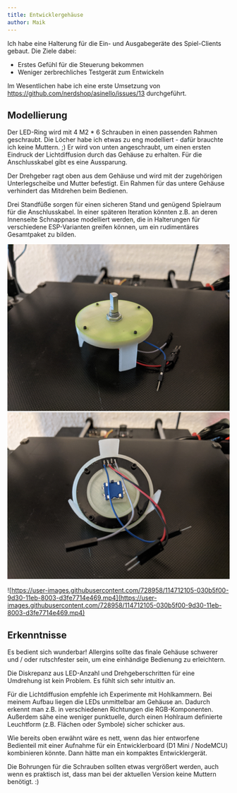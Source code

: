 ```yaml
---
title: Entwicklergehäuse
author: Maik
---
```


Ich habe eine Halterung für die Ein- und Ausgabegeräte des Spiel-Clients gebaut. Die Ziele dabei:
* Erstes Gefühl für die Steuerung bekommen
* Weniger zerbrechliches Testgerät zum Entwickeln

Im Wesentlichen habe ich eine erste Umsetzung von https://github.com/nerdshop/asinello/issues/13 durchgeführt.

## Modellierung

Der LED-Ring wird mit 4 M2 * 6 Schrauben in einen passenden Rahmen geschraubt. Die Löcher habe ich etwas zu eng modelliert - dafür brauchte ich keine Muttern. ;) Er wird von unten angeschraubt, um einen ersten Eindruck der Lichtdiffusion durch das Gehäuse zu erhalten. Für die Anschlusskabel gibt es eine Aussparung.

Der Drehgeber ragt oben aus dem Gehäuse und wird mit der zugehörigen Unterlegscheibe und Mutter befestigt. Ein Rahmen für das untere Gehäuse verhindert das Mitdrehen beim Bedienen.

Drei Standfüße sorgen für einen sicheren Stand und genügend Spielraum für die Anschlusskabel. In einer späteren Iteration könnten z.B. an deren Innenseite Schnappnase modelliert werden, die in Halterungen für verschiedene ESP-Varianten greifen können, um ein rudimentäres Gesamtpaket zu bilden.

![Oberansicht](/media/PXL_20210413_183755438.jpg "Oben")
![Unteransicht](/media/PXL_20210413_183814257.jpg "Unten")

![https://user-images.githubusercontent.com/728958/114712105-030b5f00-9d30-11eb-8003-d3fe7714e469.mp4](https://user-images.githubusercontent.com/728958/114712105-030b5f00-9d30-11eb-8003-d3fe7714e469.mp4)

## Erkenntnisse

Es bedient sich wunderbar! Allergins sollte das finale Gehäuse schwerer und / oder rutschfester sein, um eine einhändige Bedienung zu erleichtern.

Die Diskrepanz aus LED-Anzahl und Drehgeberschritten für eine Umdrehung ist kein Problem. Es fühlt sich sehr intuitiv an.

Für die Lichtdiffusion empfehle ich Experimente mit Hohlkammern. Bei meinem Aufbau liegen die LEDs unmittelbar am Gehäuse an. Dadurch erkennt man z.B. in verschiedenen Richtungen die RGB-Komponenten.
Außerdem sähe eine weniger punktuelle, durch einen Hohlraum definierte Leuchtform (z.B. Flächen oder Symbole) sicher schicker aus.

Wie bereits oben erwähnt wäre es nett, wenn das hier entworfene Bedienteil mit einer Aufnahme für ein Entwicklerboard (D1 Mini / NodeMCU) kombinieren könnte. Dann hätte man ein kompaktes Entwicklergerät.

Die Bohrungen für die Schrauben sollten etwas vergrößert werden, auch wenn es praktisch ist, dass man bei der aktuellen Version keine Muttern benötigt. :)
